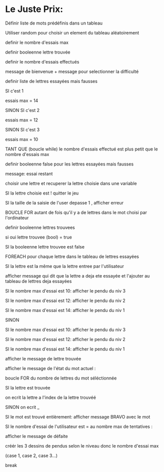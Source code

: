 # Le Juste Prix:

Définir liste de mots prédéfinis dans un tableau

Utiliser random pour choisir un element du tableau aléatoirement

definir le nombre d'essais max

definir booleenne lettre trouvée 

definir le nombre d'essais effectués

message de bienvenue + message pour selectionner la difficulté

definir liste de lettres essayées mais fausses

SI c'est 1

essais max = 14

SINON SI c'est 2

essais max = 12

SINON SI c'est 3

essais max = 10

TANT QUE (boucle while) le nombre d'essais effectué est plus petit que le nombre d'essais max

definir booleenne false pour les lettres essayées mais fausses

message: essai restant

choisir une lettre et recuperer la lettre choisie dans une variable

SI la lettre choisie est ! quitter le jeu

SI la taille de la saisie de l'user depasse 1 , afficher erreur

BOUCLE FOR autant de fois qu'il y a de lettres dans le mot choisi par l'ordinateur 

definir booleenne lettres trouvees

si oui lettre trouvee (bool) = true



SI la booleenne lettre trouvee est false

FOREACH pour chaque lettre dans le tableau de lettres essayées 

SI la lettre est la même que la lettre entree par l'utilisateur

afficher message qui dit que la lettre a deja ete essayée et l'ajouter au tableau de lettres deja essayées

SI le nombre max d'essai est 10: afficher le pendu du niv 3

SI le nombre max d'essai est 12: afficher le pendu du niv 2

SI le nombre max d'essai est 14: afficher le pendu du niv 1

SINON 

SI le nombre max d'essai est 10: afficher le pendu du niv 3

SI le nombre max d'essai est 12: afficher le pendu du niv 2

SI le nombre max d'essai est 14: afficher le pendu du niv 1

afficher le message de lettre trouvée


afficher le message de l'état du mot actuel :

boucle FOR du nombre de lettres du mot séléctionnée

SI la lettre est trouvée

on ecrit la lettre a l'index de la lettre trouvéé

SINON on ecrit _


SI le mot est trouvé entièrement: afficher message BRAVO avec le mot



SI le nombre d'essai de l'utilisateur est = au nombre max de tentatives :

afficher le message de défaite



créér les 3 dessins de pendus selon le niveau donc le nombre d'essai max

(case 1, case 2, case 3...)

break